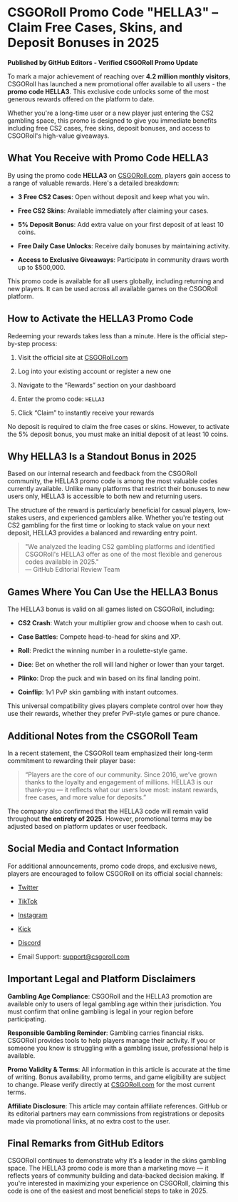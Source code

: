 # CSGORoll Promo Code "HELLA3" – Claim Free Cases, Skins, and Deposit Bonuses in 2025

**Published by GitHub Editors - Verified CSGORoll Promo Update**

To mark a major achievement of reaching over **4.2 million monthly visitors**, CSGORoll has launched a new promotional offer available to all users - the **promo code HELLA3**. This exclusive code unlocks some of the most generous rewards offered on the platform to date.

Whether you're a long-time user or a new player just entering the CS2 gambling space, this promo is designed to give you immediate benefits including free CS2 cases, free skins, deposit bonuses, and access to CSGORoll's high-value giveaways.

## What You Receive with Promo Code HELLA3

By using the promo code **HELLA3** on [CSGORoll.com](https://www.csgoroll.com/), players gain access to a range of valuable rewards. Here's a detailed breakdown:

*   **3 Free CS2 Cases**: Open without deposit and keep what you win.
    
*   **Free CS2 Skins**: Available immediately after claiming your cases.
    
*   **5% Deposit Bonus**: Add extra value on your first deposit of at least 10 coins.
    
*   **Free Daily Case Unlocks**: Receive daily bonuses by maintaining activity.
    
*   **Access to Exclusive Giveaways**: Participate in community draws worth up to $500,000.
    

This promo code is available for all users globally, including returning and new players. It can be used across all available games on the CSGORoll platform.

## How to Activate the HELLA3 Promo Code

Redeeming your rewards takes less than a minute. Here is the official step-by-step process:

1.  Visit the official site at [CSGORoll.com](https://www.csgoroll.com/)
    
2.  Log into your existing account or register a new one
    
3.  Navigate to the “Rewards” section on your dashboard
    
4.  Enter the promo code: `HELLA3`
    
5.  Click “Claim” to instantly receive your rewards
    

No deposit is required to claim the free cases or skins. However, to activate the 5% deposit bonus, you must make an initial deposit of at least 10 coins.

## Why HELLA3 Is a Standout Bonus in 2025

Based on our internal research and feedback from the CSGORoll community, the HELLA3 promo code is among the most valuable codes currently available. Unlike many platforms that restrict their bonuses to new users only, HELLA3 is accessible to both new and returning users.

The structure of the reward is particularly beneficial for casual players, low-stakes users, and experienced gamblers alike. Whether you're testing out CS2 gambling for the first time or looking to stack value on your next deposit, HELLA3 provides a balanced and rewarding entry point.

> "We analyzed the leading CS2 gambling platforms and identified CSGORoll's HELLA3 offer as one of the most flexible and generous codes available in 2025."  
> — GitHub Editorial Review Team

## Games Where You Can Use the HELLA3 Bonus

The HELLA3 bonus is valid on all games listed on CSGORoll, including:

*   **CS2 Crash**: Watch your multiplier grow and choose when to cash out.
    
*   **Case Battles**: Compete head-to-head for skins and XP.
    
*   **Roll**: Predict the winning number in a roulette-style game.
    
*   **Dice**: Bet on whether the roll will land higher or lower than your target.
    
*   **Plinko**: Drop the puck and win based on its final landing point.
    
*   **Coinflip**: 1v1 PvP skin gambling with instant outcomes.
    

This universal compatibility gives players complete control over how they use their rewards, whether they prefer PvP-style games or pure chance.

## Additional Notes from the CSGORoll Team

In a recent statement, the CSGORoll team emphasized their long-term commitment to rewarding their player base:

> “Players are the core of our community. Since 2016, we’ve grown thanks to the loyalty and engagement of millions. HELLA3 is our thank-you — it reflects what our users love most: instant rewards, free cases, and more value for deposits.”

The company also confirmed that the HELLA3 code will remain valid throughout **the entirety of 2025**. However, promotional terms may be adjusted based on platform updates or user feedback.

## Social Media and Contact Information

For additional announcements, promo code drops, and exclusive news, players are encouraged to follow CSGORoll on its official social channels:

*   [Twitter](https://x.com/CSGORoll)
    
*   [TikTok](https://www.tiktok.com/@csgoroll)
    
*   [Instagram](https://www.instagram.com/csgorollofficial/)
    
*   [Kick](http://kick.com/csgoroll)
    
*   [Discord](https://discord.com/invite/csgoroll)
    
*   Email Support: support@csgoroll.com
    

## Important Legal and Platform Disclaimers

**Gambling Age Compliance**: CSGORoll and the HELLA3 promotion are available only to users of legal gambling age within their jurisdiction. You must confirm that online gambling is legal in your region before participating.

**Responsible Gambling Reminder**: Gambling carries financial risks. CSGORoll provides tools to help players manage their activity. If you or someone you know is struggling with a gambling issue, professional help is available.

**Promo Validity & Terms**: All information in this article is accurate at the time of writing. Bonus availability, promo terms, and game eligibility are subject to change. Please verify directly at [CSGORoll.com](https://www.csgoroll.com/) for the most current terms.

**Affiliate Disclosure**: This article may contain affiliate references. GitHub or its editorial partners may earn commissions from registrations or deposits made via promotional links, at no extra cost to the user.

## Final Remarks from GitHub Editors

CSGORoll continues to demonstrate why it’s a leader in the skins gambling space. The HELLA3 promo code is more than a marketing move — it reflects years of community building and data-backed decision making. If you're interested in maximizing your experience on CSGORoll, claiming this code is one of the easiest and most beneficial steps to take in 2025.
